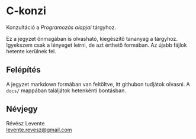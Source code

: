 # C-konzi
Konzultáció a _Programozás alapjai_ tárgyhoz.

Ez a jegyzet önmagában is olvasható, kiegészítő tananyag a tárgyhoz. Igyekszem csak a lényeget leírni, de azt érthető formában. Az újabb fájlok hetente kerülnek fel.

## Felépítés
A jegyzet markdown formában van feltöltve, itt githubon tudjátok olvasni. A `docs/` mappában találjátok hetenkénti bontásban.

## Névjegy
Révész Levente  
levente.revesz@gmail.com
